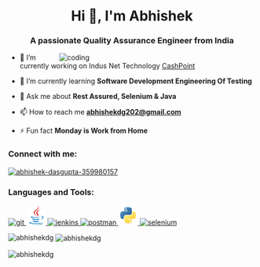 
<h1 align="center">Hi 👋, I'm Abhishek</h1>
<h3 align="center">A passionate Quality Assurance Engineer from India</h3>

<img align="right" alt="coding" width="400" src="https://media.giphy.com/media/qgQUggAC3Pfv687qPC/giphy.gif">

- 🔭 I’m currently working on Indus Net Technology [CashPoint](https://v3.cashpoint.com/)

- 🌱 I’m currently learning **Software Development Engineering Of Testing**

- 💬 Ask me about **Rest Assured, Selenium & Java**

- 📫 How to reach me **abhishekdg202@gmail.com**

- ⚡ Fun fact **Monday is Work from Home**

<h3 align="left">Connect with me:</h3>
<p align="left">
<a href="https://linkedin.com/in/abhishek-dasgupta-359980157" target="blank"><img align="center" src="https://raw.githubusercontent.com/rahuldkjain/github-profile-readme-generator/master/src/images/icons/Social/linked-in-alt.svg" alt="abhishek-dasgupta-359980157" height="30" width="40" /></a>
</p>

<h3 align="left">Languages and Tools:</h3>
<p align="left"> <a href="https://git-scm.com/" target="_blank" rel="noreferrer"> <img src="https://www.vectorlogo.zone/logos/git-scm/git-scm-icon.svg" alt="git" width="40" height="40"/> </a> <a href="https://www.java.com" target="_blank" rel="noreferrer"> <img src="https://raw.githubusercontent.com/devicons/devicon/master/icons/java/java-original.svg" alt="java" width="40" height="40"/> </a> <a href="https://www.jenkins.io" target="_blank" rel="noreferrer"> <img src="https://www.vectorlogo.zone/logos/jenkins/jenkins-icon.svg" alt="jenkins" width="40" height="40"/> </a> <a href="https://postman.com" target="_blank" rel="noreferrer"> <img src="https://www.vectorlogo.zone/logos/getpostman/getpostman-icon.svg" alt="postman" width="40" height="40"/> </a> <a href="https://www.python.org" target="_blank" rel="noreferrer"> <img src="https://raw.githubusercontent.com/devicons/devicon/master/icons/python/python-original.svg" alt="python" width="40" height="40"/> </a> <a href="https://www.selenium.dev" target="_blank" rel="noreferrer"> <img src="https://raw.githubusercontent.com/detain/svg-logos/780f25886640cef088af994181646db2f6b1a3f8/svg/selenium-logo.svg" alt="selenium" width="40" height="40"/> </a> </p>

<p><img align="left" src="https://github-readme-stats.vercel.app/api/top-langs?username=abhishekdg&show_icons=true&locale=en&layout=compact" alt="abhishekdg" /></p>

<p>&nbsp;<img align="center" src="https://github-readme-stats.vercel.app/api?username=abhishekdg&show_icons=true&locale=en" alt="abhishekdg" /></p>

<p><img align="center" src="https://github-readme-streak-stats.herokuapp.com/?user=abhishekdg&" alt="abhishekdg" /></p>
